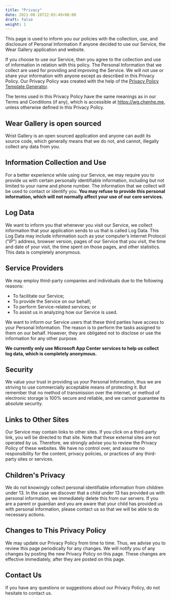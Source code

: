 ```yaml
---
title: "Privacy"
date: 2021-08-16T22:03:49+08:00
draft: false
weight: 1
---
```


This page is used to inform you our policies with the collection, use, and disclosure of Personal Information if anyone decided to use our Service, the Wear Gallery application and website.

If you choose to use our Service, then you agree to the collection and use of information in relation with this policy. The Personal Information that we collect are used for providing and improving the Service. We will not use or share your information with anyone except as described in this Privacy Policy. Our Privacy Policy was created with the help of the [Privacy Policy Template Generator](https://www.privacypolicytemplate.net/).

The terms used in this Privacy Policy have the same meanings as in our Terms and Conditions (if any), which is accessible at https://wg.chenhe.me, unless otherwise defined in this Privacy Policy.

## Wear Gallery is open sourced

Wrist Gallery is an open sourced application and anyone can audit its source code, which generally means that we do not, and cannot, illegally collect any data from you.

## Information Collection and Use

For a better experience while using our Service, we may require you to provide us with certain personally identifiable information, including but not limited to your name and phone number. The information that we collect will be used to contact or identify you. **You may refuse to provide this personal information, which will not normally affect your use of our core services.**

## Log Data

We want to inform you that whenever you visit our Service, we collect information that your application sends to us that is called Log Data. This Log Data may include information such as your computer’s Internet Protocol ("IP") address, browser version, pages of our Service that you visit, the time and date of your visit, the time spent on those pages, and other statistics. This data is completely anonymous.

## Service Providers

We may employ third-party companies and individuals due to the following reasons:

- To facilitate our Service;
- To provide the Service on our behalf;
- To perform Service-related services; or
- To assist us in analyzing how our Service is used.

We want to inform our Service users that these third parties have access to your Personal Information. The reason is to perform the tasks assigned to them on our behalf. However, they are obligated not to disclose or use the information for any other purpose.

**We currently only use Microsoft App Center services to help us collect log data, which is completely anonymous.**

## Security

We value your trust in providing us your Personal Information, thus we are striving to use commercially acceptable means of protecting it. But remember that no method of transmission over the internet, or method of electronic storage is 100% secure and reliable, and we cannot guarantee its absolute security.

## Links to Other Sites

Our Service may contain links to other sites. If you click on a third-party link, you will be directed to that site. Note that these external sites are not operated by us. Therefore, we strongly advise you to review the Privacy Policy of these websites. We have no control over, and assume no responsibility for the content, privacy policies, or practices of any third-party sites or services.

## Children's Privacy

We do not knowingly collect personal identifiable information from children under 13. In the case we discover that a child under 13 has provided us with personal information, we immediately delete this from our servers. If you are a parent or guardian and you are aware that your child has provided us with personal information, please contact us so that we will be able to do necessary actions.

## Changes to This Privacy Policy

We may update our Privacy Policy from time to time. Thus, we advise you to review this page periodically for any changes. We will notify you of any changes by posting the new Privacy Policy on this page. These changes are effective immediately, after they are posted on this page.

## Contact Us

If you have any questions or suggestions about our Privacy Policy, do not hesitate to contact us.
